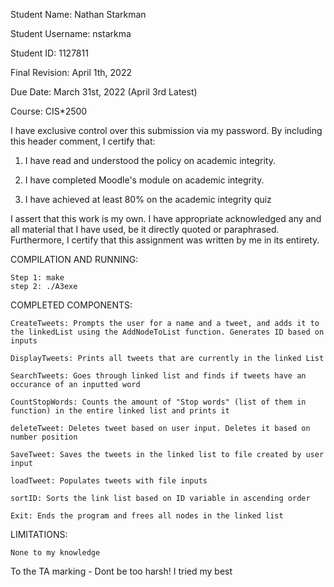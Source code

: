 
Student Name: Nathan Starkman

Student Username: nstarkma

Student ID: 1127811

Final Revision: April 1th, 2022

Due Date: March 31st, 2022 (April 3rd Latest)

Course: CIS*2500

I have exclusive control over this submission via my password. By including this header comment, I certify that:
1) I have read and understood the policy on academic integrity.

2) I have completed Moodle's module on academic integrity.

3) I have achieved at least 80% on the academic integrity quiz

I assert that this work is my own. I have appropriate acknowledged any and all material that I have used, be it directly quoted or paraphrased. Furthermore, I certify that this assignment was written by me in its entirety.


COMPILATION AND RUNNING:

    Step 1: make
    step 2: ./A3exe

COMPLETED COMPONENTS:

    CreateTweets: Prompts the user for a name and a tweet, and adds it to the linkedList using the AddNodeToList function. Generates ID based on inputs

    DisplayTweets: Prints all tweets that are currently in the linked List

    SearchTweets: Goes through linked list and finds if tweets have an occurance of an inputted word

    CountStopWords: Counts the amount of "Stop words" (list of them in function) in the entire linked list and prints it

    deleteTweet: Deletes tweet based on user input. Deletes it based on number position

    SaveTweet: Saves the tweets in the linked list to file created by user input

    loadTweet: Populates tweets with file inputs

    sortID: Sorts the link list based on ID variable in ascending order

    Exit: Ends the program and frees all nodes in the linked list


LIMITATIONS:

    None to my knowledge


To the TA marking - Dont be too harsh! I tried my best